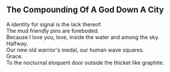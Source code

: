 The Compounding Of A God Down A City
------------------------------------
A identity for signal is the lack thereof.  
The mud friendly pins are foreboded.  
Because I love you, love, inside the water and among the sky.  
Halfway.  
Our new old warrior's medal, our human wave squares.  
Grace.  
To the nocturnal eloquent door outside the thicket like graphite.  
